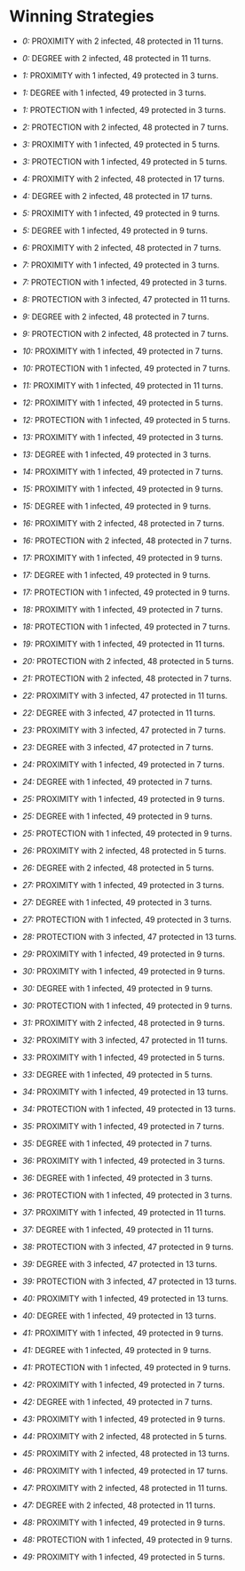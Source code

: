 # Winning Strategies

* _0:_ PROXIMITY with 2 infected, 48 protected in 11 turns.


* _0:_ DEGREE with 2 infected, 48 protected in 11 turns.


* _1:_ PROXIMITY with 1 infected, 49 protected in 3 turns.


* _1:_ DEGREE with 1 infected, 49 protected in 3 turns.


* _1:_ PROTECTION with 1 infected, 49 protected in 3 turns.


* _2:_ PROTECTION with 2 infected, 48 protected in 7 turns.


* _3:_ PROXIMITY with 1 infected, 49 protected in 5 turns.


* _3:_ PROTECTION with 1 infected, 49 protected in 5 turns.


* _4:_ PROXIMITY with 2 infected, 48 protected in 17 turns.


* _4:_ DEGREE with 2 infected, 48 protected in 17 turns.


* _5:_ PROXIMITY with 1 infected, 49 protected in 9 turns.


* _5:_ DEGREE with 1 infected, 49 protected in 9 turns.


* _6:_ PROXIMITY with 2 infected, 48 protected in 7 turns.


* _7:_ PROXIMITY with 1 infected, 49 protected in 3 turns.


* _7:_ PROTECTION with 1 infected, 49 protected in 3 turns.


* _8:_ PROTECTION with 3 infected, 47 protected in 11 turns.


* _9:_ DEGREE with 2 infected, 48 protected in 7 turns.


* _9:_ PROTECTION with 2 infected, 48 protected in 7 turns.


* _10:_ PROXIMITY with 1 infected, 49 protected in 7 turns.


* _10:_ PROTECTION with 1 infected, 49 protected in 7 turns.


* _11:_ PROXIMITY with 1 infected, 49 protected in 11 turns.


* _12:_ PROXIMITY with 1 infected, 49 protected in 5 turns.


* _12:_ PROTECTION with 1 infected, 49 protected in 5 turns.


* _13:_ PROXIMITY with 1 infected, 49 protected in 3 turns.


* _13:_ DEGREE with 1 infected, 49 protected in 3 turns.


* _14:_ PROXIMITY with 1 infected, 49 protected in 7 turns.


* _15:_ PROXIMITY with 1 infected, 49 protected in 9 turns.


* _15:_ DEGREE with 1 infected, 49 protected in 9 turns.


* _16:_ PROXIMITY with 2 infected, 48 protected in 7 turns.


* _16:_ PROTECTION with 2 infected, 48 protected in 7 turns.


* _17:_ PROXIMITY with 1 infected, 49 protected in 9 turns.


* _17:_ DEGREE with 1 infected, 49 protected in 9 turns.


* _17:_ PROTECTION with 1 infected, 49 protected in 9 turns.


* _18:_ PROXIMITY with 1 infected, 49 protected in 7 turns.


* _18:_ PROTECTION with 1 infected, 49 protected in 7 turns.


* _19:_ PROXIMITY with 1 infected, 49 protected in 11 turns.


* _20:_ PROTECTION with 2 infected, 48 protected in 5 turns.


* _21:_ PROTECTION with 2 infected, 48 protected in 7 turns.


* _22:_ PROXIMITY with 3 infected, 47 protected in 11 turns.


* _22:_ DEGREE with 3 infected, 47 protected in 11 turns.


* _23:_ PROXIMITY with 3 infected, 47 protected in 7 turns.


* _23:_ DEGREE with 3 infected, 47 protected in 7 turns.


* _24:_ PROXIMITY with 1 infected, 49 protected in 7 turns.


* _24:_ DEGREE with 1 infected, 49 protected in 7 turns.


* _25:_ PROXIMITY with 1 infected, 49 protected in 9 turns.


* _25:_ DEGREE with 1 infected, 49 protected in 9 turns.


* _25:_ PROTECTION with 1 infected, 49 protected in 9 turns.


* _26:_ PROXIMITY with 2 infected, 48 protected in 5 turns.


* _26:_ DEGREE with 2 infected, 48 protected in 5 turns.


* _27:_ PROXIMITY with 1 infected, 49 protected in 3 turns.


* _27:_ DEGREE with 1 infected, 49 protected in 3 turns.


* _27:_ PROTECTION with 1 infected, 49 protected in 3 turns.


* _28:_ PROTECTION with 3 infected, 47 protected in 13 turns.


* _29:_ PROXIMITY with 1 infected, 49 protected in 9 turns.


* _30:_ PROXIMITY with 1 infected, 49 protected in 9 turns.


* _30:_ DEGREE with 1 infected, 49 protected in 9 turns.


* _30:_ PROTECTION with 1 infected, 49 protected in 9 turns.


* _31:_ PROXIMITY with 2 infected, 48 protected in 9 turns.


* _32:_ PROXIMITY with 3 infected, 47 protected in 11 turns.


* _33:_ PROXIMITY with 1 infected, 49 protected in 5 turns.


* _33:_ DEGREE with 1 infected, 49 protected in 5 turns.


* _34:_ PROXIMITY with 1 infected, 49 protected in 13 turns.


* _34:_ PROTECTION with 1 infected, 49 protected in 13 turns.


* _35:_ PROXIMITY with 1 infected, 49 protected in 7 turns.


* _35:_ DEGREE with 1 infected, 49 protected in 7 turns.


* _36:_ PROXIMITY with 1 infected, 49 protected in 3 turns.


* _36:_ DEGREE with 1 infected, 49 protected in 3 turns.


* _36:_ PROTECTION with 1 infected, 49 protected in 3 turns.


* _37:_ PROXIMITY with 1 infected, 49 protected in 11 turns.


* _37:_ DEGREE with 1 infected, 49 protected in 11 turns.


* _38:_ PROTECTION with 3 infected, 47 protected in 9 turns.


* _39:_ DEGREE with 3 infected, 47 protected in 13 turns.


* _39:_ PROTECTION with 3 infected, 47 protected in 13 turns.


* _40:_ PROXIMITY with 1 infected, 49 protected in 13 turns.


* _40:_ DEGREE with 1 infected, 49 protected in 13 turns.


* _41:_ PROXIMITY with 1 infected, 49 protected in 9 turns.


* _41:_ DEGREE with 1 infected, 49 protected in 9 turns.


* _41:_ PROTECTION with 1 infected, 49 protected in 9 turns.


* _42:_ PROXIMITY with 1 infected, 49 protected in 7 turns.


* _42:_ DEGREE with 1 infected, 49 protected in 7 turns.


* _43:_ PROXIMITY with 1 infected, 49 protected in 9 turns.


* _44:_ PROXIMITY with 2 infected, 48 protected in 5 turns.


* _45:_ PROXIMITY with 2 infected, 48 protected in 13 turns.


* _46:_ PROXIMITY with 1 infected, 49 protected in 17 turns.


* _47:_ PROXIMITY with 2 infected, 48 protected in 11 turns.


* _47:_ DEGREE with 2 infected, 48 protected in 11 turns.


* _48:_ PROXIMITY with 1 infected, 49 protected in 9 turns.


* _48:_ PROTECTION with 1 infected, 49 protected in 9 turns.


* _49:_ PROXIMITY with 1 infected, 49 protected in 5 turns.


